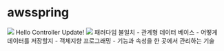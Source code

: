 # awsspring

<img src="https://img.shields.io/badge/spring-3cb371?style=flat-square&logo=spring&logoColor=green"/>
Hello Controller Update!  
<img src="https://img.shields.io/badge/Firebase-FFCA28?style=flat-square&logo=firebase&logoColor=white"/>
패러다임 불일치  
- 관계형 데이터 베이스  
    - 어떻게 데이터를 저장할지
- 객체지향 프로그래밍
    - 기능과 속성을 한 곳에서 관리하는 기술
